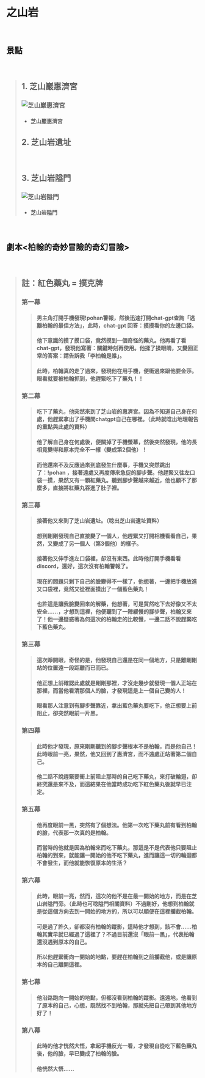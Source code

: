 # 之山岩
<br>

## 景點
<br>

>## 1. 芝山巖惠濟宮
>### ![芝山巖惠濟宮](https://upload.wikimedia.org/wikipedia/commons/f/f5/%E8%8A%9D%E5%B1%B1%E5%B7%96%E6%83%A0%E6%BF%9F%E5%AE%AE%E6%AD%A3%E9%9D%A2%E7%85%A7.jpg)
> * #### 芝山巖惠濟宮
>## 2. 芝山岩遺址
><br>
>
>## 3. 芝山岩隘門
>### ![芝山岩隘門](https://upload.wikimedia.org/wikipedia/commons/f/f1/%E8%8A%9D%E5%B1%B1%E5%B2%A9%E9%9A%98%E9%96%80.JPG)
> * ####  芝山岩隘門
<br>

## 劇本<柏翰的奇妙冒險的奇幻冒險>
<br>

>## 註：紅色藥丸 = 撲克牌
>### 第一幕
>>#### 男主角打開手機發現!pohan警報，然後迅速打開chat-gpt查詢「逃離柏翰的最佳方法」，此時，chat-gpt 回答：摸摸看你的左邊口袋。
>>#### 他下意識的摸了摸口袋，竟然摸到一個奇怪的藥丸。他再看了看chat-gpt，發現他寫著：關鍵時刻再使用。他揉了揉眼睛，又變回正常的答案：請告訴我「李柏翰是誰」。
>>#### 此時，柏翰真的走了過來，發現他在用手機，便衝過來跟他要金莎。眼看就要被柏翰抓到，他趕緊吃下了藥丸！！
>### 第二幕
>>#### 吃下了藥丸，他突然來到了芝山岩的惠濟宮。因為不知道自己身在何處，他趕緊拿出了手機問chatgpt自己在哪裡。（此時就唸出地理報告的重點與此處的資料）
>>#### 他了解自己身在何處後，便關掉了手機螢幕，然後突然發現，他的長相竟變得和原本完全不一樣（變成第2個他）！
>>#### 而他還來不及反應過來到底發生什麼事，手機又突然跳出了：!pohan ，接著遠處又再度傳來急促的腳步聲。他趕緊又往左口袋一摸，果然又有一顆紅藥丸。聽到腳步聲越來越近，他也顧不了那麼多，直接將紅藥丸吞進了肚子裡。
>### 第三幕
>>#### 接著他又來到了芝山岩遺址。（唸出芝山岩遺址資料）
>>#### 想到剛剛發現自己直接變了一個人，他趕緊又打開相機看看自己，果然，又變成了另一個人（第3個他）的樣子。
>>#### 接著他又伸手進左口袋裡，卻沒有東西。此時他打開手機看看discord，還好，這次沒有柏翰警報了。
>>#### 現在的問題只剩下自己的臉變得不一樣了，他想著，一邊把手機放進又口袋裡，竟然又從裡面摸出了一個藍色藥丸！
>>#### 也許這是讓我臉變回來的解藥，他想著，可是貿然吃下去好像又不太安全……，才想到這裡，他便聽到了一陣緩慢的腳步聲，柏翰又來了！他一邊疑惑著為何這次的柏翰走的比較慢，一邊二話不說趕緊吃下藍色藥丸。
>### 第三幕
>>#### 這次睜開眼，奇怪的是，他發現自己還是在同一個地方，只是離剛剛站的位置遠一段距離而已而已。
>>#### 他正想上前確認此處就是剛剛那裡，才沒走幾步就發現一個人正站在那裡，而當他看清那個人的臉，才發現這是上一個自己變的人！
>>#### 眼看那人注意到有腳步聲靠近，拿出藍色藥丸要吃下，他正想要上前阻止，卻突然眼前一片黑。
>### 第四幕
>>#### 此時他才發現，原來剛剛聽到的腳步聲根本不是柏翰，而是他自己！此時眼前一亮，果然，他又回到了惠濟宮，而不遠處正站著第二個自己。
>>#### 他二話不說趕緊要衝上前阻止那時的自己吃下藥丸，來打破輪迴，卻終究還是來不及，而這結果在他當時成功吃下紅色藥丸後就早已注定。
>### 第五幕
>>#### 他再度眼前一黑，突然有了個想法。他第一次吃下藥丸前有看到柏翰的臉，代表那一次真的是柏翰。
>>#### 而當時的他就是因為柏翰來而吃下藥丸，那這是不是代表他只要阻止柏翰的到來，就能讓一開始的他不吃下藥丸，進而讓這一切的輪迴都不會發生，而他就能恢復原本的生活？
>### 第六幕
>>#### 此時，眼前一亮，然而，這次的他不是在最一開始的地方，而是在芝山岩隘門旁。（此時也可唸隘門相關資料）不過剛好，他想到柏翰就是從這個方向去到一開始的地方的，所以可以順便在這裡攔截柏翰。
>>#### 可是過了許久，卻都沒有柏翰的蹤影，這時他才想到，該不會……柏翰其實早就已經過了這裡了？不過目前還沒「眼前一黑」，代表柏翰還沒遇到原本的自己。
>>#### 所以他趕緊衝向一開始的地點，要趕在柏翰到之前攔截他，或是讓原本的自己離開這裡。
>### 第七幕
>>#### 他沿路跑向一開始的地點，但都沒看到柏翰的蹤影。遠遠地，他看到了原本的自己，心想，既然找不到柏翰，那就先把自己帶到其他地方好了！
>### 第八幕
>>#### 此時的他才恍然大悟，拿起手機反光一看，才發現自從吃下藍色藥丸後，他的臉，早已變成了柏翰的臉。
>>#### 他恍然大悟......
